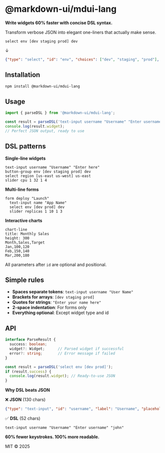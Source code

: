 # @markdown-ui/mdui-lang
**Write widgets 60% faster with concise DSL syntax.**

Transform verbose JSON into elegant one-liners that actually make sense.

```
select env [dev staging prod] dev
```
↓
```json
{"type": "select", "id": "env", "choices": ["dev", "staging", "prod"], "default": "dev"}
```

## Installation

```bash
npm install @markdown-ui/mdui-lang
```

## Usage

```typescript
import { parseDSL } from '@markdown-ui/mdui-lang';

const result = parseDSL('text-input username "Username" "Enter username"');
console.log(result.widget);
// Perfect JSON output, ready to use
```

## DSL patterns

**Single-line widgets**
```
text-input username "Username" "Enter here"
button-group env [dev staging prod] dev
select region [us-east us-west] us-east
slider cpu 1 32 1 4
```

**Multi-line forms**
```
form deploy "Launch"
  text-input name "App Name"
  select env [dev prod] dev
  slider replicas 1 10 1 3
```

**Interactive charts**
```
chart-line
title: Monthly Sales
height: 300
Month,Sales,Target
Jan,100,120
Feb,150,140
Mar,200,180
```

All parameters after `id` are optional and positional.

## Simple rules

- **Spaces separate tokens**: `text-input username "User Name"`
- **Brackets for arrays**: `[dev staging prod]`  
- **Quotes for strings**: `"Enter your name here"`
- **2-space indentation**: For forms only
- **Everything optional**: Except widget type and id

## API

```typescript
interface ParseResult {
  success: boolean;
  widget?: Widget;      // Parsed widget if successful  
  error?: string;       // Error message if failed
}

const result = parseDSL('select env [dev prod]');
if (result.success) {
  console.log(result.widget); // Ready-to-use JSON
}
```

**Why DSL beats JSON**

❌ **JSON** (130 chars)
```json
{"type": "text-input", "id": "username", "label": "Username", "placeholder": "Enter username", "default": "john"}
```

✅ **DSL** (52 chars)
```
text-input username "Username" "Enter username" "john"
```

**60% fewer keystrokes. 100% more readable.**

MIT © 2025